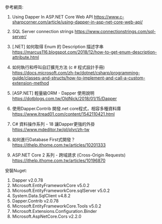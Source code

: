 參考網頁:
1. Using Dapper In ASP.NET Core Web API
https://www.c-sharpcorner.com/article/using-dapper-in-asp-net-core-web-api/

2. SQL Server connection strings
https://www.connectionstrings.com/sql-server/

3. [.NET] 如何取得 Enum 的 Description 描述字串
https://marcus116.blogspot.com/2018/12/how-to-get-enum-description-attribute.html

4. 如何執行和呼叫自訂擴充方法 (c # 程式設計手冊)
https://docs.microsoft.com/zh-tw/dotnet/csharp/programming-guide/classes-and-structs/how-to-implement-and-call-a-custom-extension-method

5. [ASP.NET] 輕量級ORM - Dapper 使用說明
https://dotblogs.com.tw/OldNick/2018/01/15/Dapper

6. 使用Dapper.Contrib 開發.net core程式，相容多種資料庫
https://www.itread01.com/content/1542110421.html

7. C# 資料操作系列 - 18 讓Dapper更強的外掛
https://www.mdeditor.tw/pl/pIvr/zh-tw

8. 如何進行Database First式開發？
https://ithelp.ithome.com.tw/articles/10201333

9. ASP.NET Core 2 系列 - 跨域請求 (Cross-Origin Requests)
https://ithelp.ithome.com.tw/articles/10196870

安裝Nuget:
1. Dapper v2.0.78
2. Microsoft.EntityFrameworkCore v5.0.2
3. Microsoft.EntityFrameworkCore.sqlServer v5.0.2
4. System.Data.SqlClient v4.8.2
5. Dapper.Contrib v2.0.78
6. Microsoft.EntityFrameworkCore.Tools v5.0.2
7. Microsoft.Extensions.Configuration.Binder
8. Microsoft.AspNetCore.Cors v2.2.0
